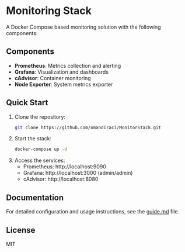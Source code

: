 # Monitoring Stack

A Docker Compose based monitoring solution with the following components:

## Components

- **Prometheus**: Metrics collection and alerting
- **Grafana**: Visualization and dashboards
- **cAdvisor**: Container monitoring
- **Node Exporter**: System metrics exporter

## Quick Start

1. Clone the repository:
   ```bash
   git clone https://github.com/omandiraci/MonitorStack.git
   ```
2. Start the stack:
   ```bash
   docker-compose up -d
   ```
3. Access the services:
   - Prometheus: http://localhost:9090
   - Grafana: http://localhost:3000 (admin/admin)
   - cAdvisor: http://localhost:8080

## Documentation

For detailed configuration and usage instructions, see the [guide.md](guide.md) file.

## License

MIT
